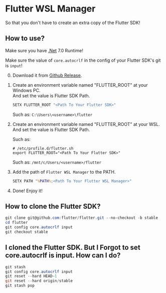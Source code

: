 # Flutter WSL Manager

So that you don't have to create an extra copy of the Flutter SDK!

## How to use?

Make sure you have [.Net](https://dot.net/) 7.0 Runtime!

Make sure the value of `core.autocrlf` in the config of your Flutter SDK's git is `input`!

0. Download it from [Github Release](https://github.com/frg2089/FlutterWSLManager/releases/latest).

1. Create an environment variable named "FLUTTER_ROOT" at your Windows PC.  
   And set the value is Flutter SDK Path.
 
   ```bat
   SETX FLUTTER_ROOT "<Path To Your Flutter SDK>"
   ```
   Such as: `C:\Users\<username>\flutter`

2. Create an environment variable named "FLUTTER_ROOT" at your WSL.  
   And set the value is Flutter SDK Path.

   Such as: 
   ```shell
   # /etc/profile.d/flutter.sh
   export FLUTTER_ROOT="<Path To Your Flutter SDK>"
   ```
   Such as: `/mnt/c/Users/<username>/flutter`

3. Add the path of `Flutter WSL Manager` to the PATH.
   ```bat
   SETX PATH "%PATH%;<Path To Your Flutter WSL Manager>"
   ```

4. Done! Enjoy it!

## How to clone the Flutter SDK?

```powershell
git clone git@github.com:flutter/flutter.git --no-checkout -b stable
cd flutter
git config core.autocrlf input
git checkout stable
```

## I cloned the Flutter SDK. But I Forgot to set core.autocrlf is input. How can I do?

```powershell
git stash
git config core.autocrlf input
git reset --hard HEAD~1
git reset --hard origin/stable
git stash pop
```

